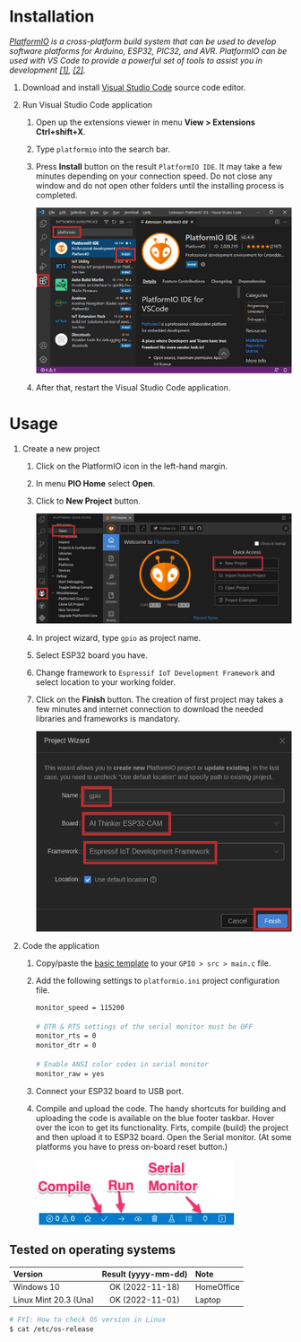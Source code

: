 # Installation

*[PlatformIO](https://platformio.org/) is a cross-platform build system that can be used to develop software platforms for Arduino, ESP32, PIC32, and AVR. PlatformIO can be used with VS Code to provide a powerful set of tools to assist you in development [[1]](https://maker.pro/arduino/tutorial/how-to-use-platformio-in-visual-studio-code-to-program-arduino), [[2]](https://dronebotworkshop.com/platformio/).*

1. Download and install [Visual Studio Code](https://code.visualstudio.com/) source code editor.

2. Run Visual Studio Code application
   1. Open up the extensions viewer in menu **View > Extensions Ctrl+shift+X**.
   2. Type `platformio` into the search bar.
   3. Press **Install** button on the result `PlatformIO IDE`. It may take a few minutes depending on your connection speed. Do not close any window and do not open other folders until the installing process is completed.

      ![Install PlatformIO IDE](images/platformio_install.png)

   4. After that, restart the Visual Studio Code application.

# Usage

1. Create a new project
   1. Click on the PlatformIO icon in the left-hand margin.
   2. In menu **PIO Home** select **Open**.
   3. Click to **New Project** button.
   
      ![Create a new project](images/platformio_new_project.png)
   
   4. In project wizard, type `gpio` as project name.
   5. Select ESP32 board you have.
   6. Change framework to `Espressif IoT Development Framework` and select location to your working folder.
   7. Click on the **Finish** button. The creation of first project may takes a few minutes and internet connection to download the needed libraries and frameworks is mandatory.

      ![Create a new project](images/platformio_project_name.png)

2. Code the application
   1. Copy/paste the [basic template](https://raw.githubusercontent.com/tomas-fryza/esp-idf-thingspeak/main/examples/gpio/src/main.c) to your `GPIO > src > main.c` file.
   2. Add the following settings to `platformio.ini` project configuration file.

      ```bash
      monitor_speed = 115200

      # DTR & RTS settings of the serial monitor must be OFF
      monitor_rts = 0
      monitor_dtr = 0

      # Enable ANSI color codes in serial monitor
      monitor_raw = yes
      ```

   3. Connect your ESP32 board to USB port.

   4. Compile and upload the code. The handy shortcuts for building and uploading the code is available on the blue footer taskbar. Hover over the icon to get its functionality. Firts, compile (build) the project and then upload it to ESP32 board. Open the Serial monitor. (At some platforms you have to press on-board reset button.)

      ![Control icons](images/platformio_footer2.png)

## Tested on operating systems

| **Version**                | **Result (yyyy-mm-dd)** | **Note**    |
| :------------------------- | :---------------------: | :---------- |
| Windows 10                 | OK (2022-11-18)         | HomeOffice  |
| Linux Mint 20.3 (Una)      | OK (2022-11-01)         | Laptop      |

```bash
# FYI: How to check OS version in Linux
$ cat /etc/os-release
```
